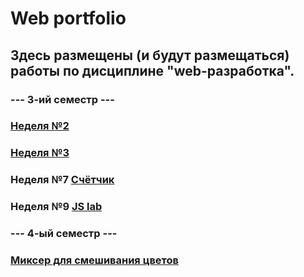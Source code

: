 # Web portfolio

## Здесь размещены (и будут размещаться) работы по дисциплине "web-разработка".

### ---   3-ий семестр   ---

### [Неделя №2](https://github.com/a6pekosqaa/Web/tree/master/Week_2)

### [Неделя №3](https://github.com/a6pekosqaa/Web/tree/master/Week_3)

### Неделя №7 [Счётчик](https://kodaktor.ru/?!=2c4cefb_0461c)

### Неделя №9 [JS lab](https://kodaktor.ru/?!=08fd736_d3908)



### ---   4-ый семестр   ---

### [Миксер для смешивания цветов](https://github.com/a6pekosqaa/Web/blob/master/mixer.html)

